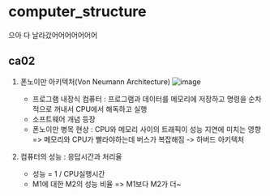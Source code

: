 # computer_structure

으아 다 날라갔어어어어어어어

<h2>ca02</h2>

1. 폰노이만 아키텍처(Von Neumann Architecture)
   ![image](https://github.com/pointmina/computer_structure/assets/68779817/f625ef7a-2ea4-4eec-9b14-e01bf232057b)
   - 프로그램 내장식 컴퓨터 : 프로그램과 데이터를 메모리에 저장하고 명령을 순차적으로 꺼내서 CPU에서 해독하고 실행
   - 소프트웨어 개념 등장
   - 폰노이만 병목 현상 : CPU와 메모리 사이의 트래픽이 성능 지연에 미치는 영향
   => 메모리와 CPU가 빨라야하는데 버스가 복잡해짐 -> 하버드 아키텍처

2. 컴퓨터의 성능 : 응답시간과 처리율
   - 성능 = 1 / CPU실행시간
   - M1에 대한 M2의 성능 비율 => M1보다 M2가 더~
